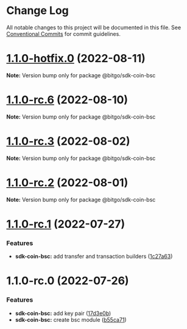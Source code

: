 # Change Log

All notable changes to this project will be documented in this file.
See [Conventional Commits](https://conventionalcommits.org) for commit guidelines.

# [1.1.0-hotfix.0](https://github.com/BitGo/BitGoJS/compare/@bitgo/sdk-coin-bsc@1.1.0-rc.6...@bitgo/sdk-coin-bsc@1.1.0-hotfix.0) (2022-08-11)

**Note:** Version bump only for package @bitgo/sdk-coin-bsc





# [1.1.0-rc.6](https://github.com/BitGo/BitGoJS/compare/@bitgo/sdk-coin-bsc@1.1.0-rc.5...@bitgo/sdk-coin-bsc@1.1.0-rc.6) (2022-08-10)

**Note:** Version bump only for package @bitgo/sdk-coin-bsc





# [1.1.0-rc.3](https://github.com/BitGo/BitGoJS/compare/@bitgo/sdk-coin-bsc@1.1.0-rc.2...@bitgo/sdk-coin-bsc@1.1.0-rc.3) (2022-08-02)

**Note:** Version bump only for package @bitgo/sdk-coin-bsc





# [1.1.0-rc.2](https://github.com/BitGo/BitGoJS/compare/@bitgo/sdk-coin-bsc@1.1.0-rc.1...@bitgo/sdk-coin-bsc@1.1.0-rc.2) (2022-08-01)

**Note:** Version bump only for package @bitgo/sdk-coin-bsc





# [1.1.0-rc.1](https://github.com/BitGo/BitGoJS/compare/@bitgo/sdk-coin-bsc@1.1.0-rc.0...@bitgo/sdk-coin-bsc@1.1.0-rc.1) (2022-07-27)


### Features

* **sdk-coin-bsc:** add transfer and transaction builders ([1c27a63](https://github.com/BitGo/BitGoJS/commit/1c27a6343f30d341588eadd2a323b4ac2fe73646))





# 1.1.0-rc.0 (2022-07-26)


### Features

* **sdk-coin-bsc:** add key pair ([17d3e0b](https://github.com/BitGo/BitGoJS/commit/17d3e0b72590b6ba34c45c6617265709ad70f955))
* **sdk-coin-bsc:** create bsc module ([b55ca71](https://github.com/BitGo/BitGoJS/commit/b55ca7173e27ee2d75d342b6706698769f11734f))
